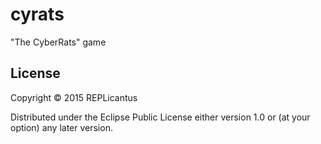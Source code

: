 # cyrats

"The CyberRats" game

## License

Copyright © 2015 REPLicantus

Distributed under the Eclipse Public License either version 1.0 or (at
your option) any later version.

